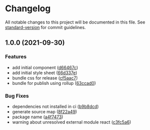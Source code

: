 # Changelog

All notable changes to this project will be documented in this file. See [standard-version](https://github.com/conventional-changelog/standard-version) for commit guidelines.

## 1.0.0 (2021-09-30)


### Features

* add initial component ([d66467c](https://github.com/NuclearRedeye/react-component-library/commit/d66467c9178024288be1f8139c77ca05ffb48997))
* add initial style sheet ([66d337e](https://github.com/NuclearRedeye/react-component-library/commit/66d337eaa941fe3174316dd4684cc7dff3c4cb57))
* bundle css for release ([cf5aac7](https://github.com/NuclearRedeye/react-component-library/commit/cf5aac79f38f5d20fdd70c50fa4f63806f40e832))
* bundle for publish using rollup ([63ccad0](https://github.com/NuclearRedeye/react-component-library/commit/63ccad0b0f106f15054945a07f1e3c4782e78bac))


### Bug Fixes

* dependencies not installed in ci ([b9b8dcd](https://github.com/NuclearRedeye/react-component-library/commit/b9b8dcdfa1f07c01bcc268bac7427c668ef179f4))
* generate source map ([8f22a49](https://github.com/NuclearRedeye/react-component-library/commit/8f22a49774c3c7a656050e557023562a66595873))
* package name ([a4f7473](https://github.com/NuclearRedeye/react-component-library/commit/a4f7473896adc2208372f981765e878f0a1931ba))
* warning about unresolved external module react ([c3fc5a6](https://github.com/NuclearRedeye/react-component-library/commit/c3fc5a6724bb11b85656ab36f9cd2c25739a0fc5))
